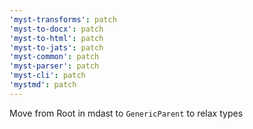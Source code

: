 ```yaml
---
'myst-transforms': patch
'myst-to-docx': patch
'myst-to-html': patch
'myst-to-jats': patch
'myst-common': patch
'myst-parser': patch
'myst-cli': patch
'mystmd': patch
---
```


Move from Root in mdast to `GenericParent` to relax types
